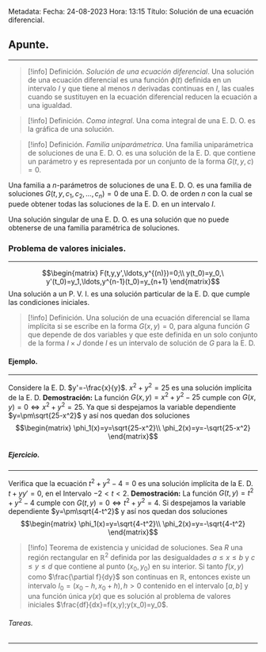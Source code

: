 Metadata:
Fecha: 24-08-2023
Hora: 13:15
Título: Solución de una ecuación diferencial.

## Apunte.
---
>[!info] Definición. *Solución de una ecuación diferencial*.
>Una solución de una ecuación diferencial es una función $\phi(t)$ definida en un intervalo $I$ y que tiene al menos $n$ derivadas continuas en $I$, las cuales cuando se sustituyen en la ecuación diferencial reducen la ecuación a una igualdad.

>[!info] Definición. *Coma integral*.
>Una coma integral de una E. D. O. es la gráfica de una solución.

>[!info] Definición. *Familia uniparámetrica*.
>Una familia uniparámetrica de soluciones de una E. D. O.  es una solución de la E. D. que contiene un parámetro y es representada por un conjunto de la forma $G(t,y,c)=0$.

Una familia a $n$-parámetros de soluciones de una E. D. O. es una familia de soluciones $G(t,y,c_1,c_2,\ldots,c_n)=0$ de una E. D. O. de orden $n$ con la cual se puede obtener todas las soluciones de la E. D. en un intervalo $I$.

Una solución singular de una E. D. O. es una solución que no puede obtenerse de una familia paramétrica de soluciones.


### Problema de valores iniciales.
---
$$\begin{matrix} F(t,y,y',\ldots,y^{(n)})=0;\\ y(t_0)=y_0,\ y'(t_0)=y_1,\ldots,y^{n-1}(t_0)=y_{n+1} \end{matrix}$$
Una solución a un P. V. I. es una solución particular de la E. D. que cumple las condiciones iniciales.

>[!info] Definición.
>Una solución de una ecuación diferencial se llama implícita si se escribe en la forma $G(x,y)=0$, para alguna función $G$ que depende de dos variables y que este definida en un solo conjunto de la forma $I\times J$ donde $I$ es un intervalo de solución de $G$ para la E. D.

#### Ejemplo.
---
Considere la E. D. $y'=-\frac{x}{y}$.
$x^2+y^2=25$ es una solución implícita de la E. D.
**Demostración:**
La función $G(x,y)=x^2+y^2-25$ cumple con $G(x,y)=0\Longleftrightarrow x^2+y^2=25$.
Ya que si despejamos la variable dependiente $y=\pm\sqrt{25-x^2}$ y así nos quedan dos soluciones $$\begin{matrix} \phi_1(x)=y=\sqrt{25-x^2}\\ \phi_2(x)=y=-\sqrt{25-x^2} \end{matrix}$$

##### Ejercicio.
---
Verifica que la ecuación $t^2+y^2-4=0$ es una solución implícita de la E. D. $t+yy'=0$, en el Intervalo $-2<t<2$.
**Demostración:**
La función $G(t,y)=t^2+y^2-4$ cumple con $G(t,y)=0\Longleftrightarrow t^2+y^2=4$.
Si despejamos la variable dependiente $y=\pm\sqrt{4-t^2}$ y así nos quedan dos soluciones $$\begin{matrix} \phi_1(x)=y=\sqrt{4-t^2}\\ \phi_2(x)=y=-\sqrt{4-t^2} \end{matrix}$$


>[!info] Teorema de existencia y unicidad de soluciones.
>Sea $R$ una región rectangular en $\mathbb{R}^2$ definida por las desigualdades $a\leq x\leq b$ y $c\leq y\leq d$ que contiene al punto $(x_0,y_0)$ en su interior. Si tanto $f(x,y)$ como $\frac{\partial f}{dy}$ son continuas en $\mathbb{R}$, entonces existe un intervalo $I_0=(x_0-h,x_0+h),h>0$ contenido en el intervalo $[a,b]$ y una función única $y(x)$ que es solución al problema de valores iniciales $\frac{df}{dx}=f(x,y);y(x_0)=y_0$.


>



###### Tareas.
---

